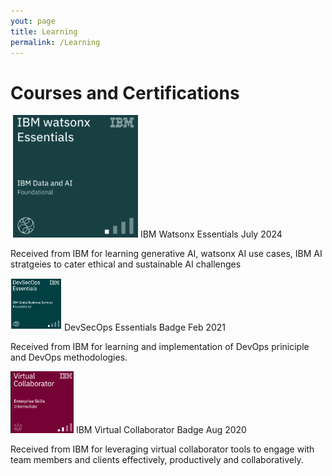 ```yaml
---
yout: page
title: Learning
permalink: /Learning
---
```

# Courses and Certifications

![](https://github.com/abdhaleegit/abdhaleegit.github.io/raw/master/resource/Aibadge.jpg) IBM Watsonx Essentials July 2024

Received from IBM for learning generative AI, watsonx AI use cases, IBM AI stratgeies to cater ethical and sustainable AI challenges

![](https://github.com/abdhaleegit/abdhaleegit.github.io/raw/master/resource/devops.png) DevSecOps Essentials Badge Feb 2021 
	 
Received from IBM for learning and implementation of DevOps priniciple and DevOps methodologies.

![](https://github.com/abdhaleegit/abdhaleegit.github.io/raw/master/resource/virtualcolab.png) IBM Virtual Collaborator Badge Aug 2020

Received from IBM for leveraging virtual collaborator tools to engage with team members and clients effectively, productively and collaboratively.
